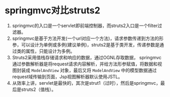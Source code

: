 # springmvc对比struts2

1. springmvc的入口是一个servlet即前端控制器，而struts2入口是一个filter过滤器。
2. springmvc是基于方法开发(一个url对应一个方法)，请求参数传递到方法的形参，可以设计为单例或多例(建议单例)，struts2是基于类开发，传递参数是通过类的属性，只能设计为多例。
3. Struts2采用值栈存储请求和响应的数据，通过OGNL存取数据， springmvc通过参数解析器是将request请求内容解析，并给方法形参赋值，将数据和视图封装成 `ModelAndView` 对象，最后又将 `ModelAndView` 中的模型数据通过request域传输到页面，Jsp视图解析器默认使用JSTL。
4. 从效率上讲，servlet是最快的，其次是strut1（过时），然后是springmvc，最后是struts2（值栈）。
